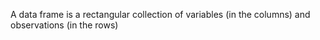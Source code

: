 A data frame is a rectangular collection of variables (in the columns) and observations (in the rows)